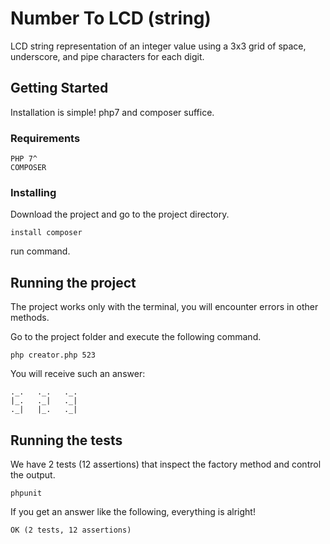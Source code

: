 # Number To LCD (string)

LCD string representation of an integer value using a 3x3 grid of space, underscore, and pipe characters for each digit.

## Getting Started

Installation is simple! php7 and composer suffice.

### Requirements

```
PHP 7^
COMPOSER
```

### Installing

Download the project and go to the project directory.

```
install composer
```

run command.

## Running the project

The project works only with the terminal, you will encounter errors in other methods.

Go to the project folder and execute the following command.

```
php creator.php 523
```

You will receive such an answer:
```
._.   ._.   ._.   
|_.   ._|   ._|   
._|   |_.   ._| 
```


## Running the tests

We have 2 tests (12 assertions) that inspect the factory method and control the output.

```
phpunit
```

If you get an answer like the following, everything is alright!

```
OK (2 tests, 12 assertions)
```